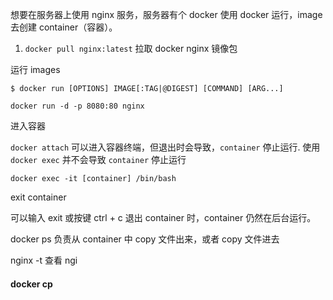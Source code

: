 想要在服务器上使用 nginx 服务，服务器有个 docker 使用 docker 运行，image 去创建 container（容器）。

1. `docker pull nginx:latest` 拉取 docker nginx 镜像包

运行 images
```shell
$ docker run [OPTIONS] IMAGE[:TAG|@DIGEST] [COMMAND] [ARG...]

docker run -d -p 8080:80 nginx
```


进入容器

`docker attach` 可以进入容器终端，但退出时会导致，`container` 停止运行.
使用 `docker exec` 并不会导致 `container` 停止运行

```shell
docker exec -it [container] /bin/bash
```

exit container

可以输入 exit 或按键 ctrl + c 退出 container 时，container 仍然在后台运行。

docker ps 负责从 container 中 copy 文件出来，或者 copy 文件进去

nginx -t
查看 ngi

#### docker cp

